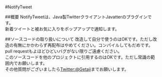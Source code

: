 #NotifyTweet

##概要
NotifyTweetは、Java製TwitterクライアントJavatterのプラグインです。  
新着ツイートと被お気に入りをポップアップで通知します。  

##ソースコードの取り扱いについて
改造して自分で使うのはOKです。ただし改造の有無にかかわらず再配布はやめてください。コンパイルしてもだめです。  
pull requestもよほどひどいバグがない限りご遠慮ください。  
このソースコードを他のプロジェクトに引用するのはOKです。ただし常識の範囲内でお願いします。  
その他質問がございましたら[Twitter:@Getaji](https://twitter.com/#!/Getaji "twitter@Getaji")までお願いします。  
